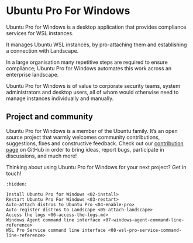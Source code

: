 # Ubuntu Pro For Windows

Ubuntu Pro for Windows is a desktop application that provides compliance services for WSL instances.

It manages Ubuntu WSL instances, by pro-attaching them and establishing a connection with Landscape.

In a large organisation many repetitive steps are required to ensure compliance; Ubuntu Pro for Windows automates this work across an enterprise landscape.

Ubuntu Pro for Windows is of value to corporate security teams, system administrators and desktop users, all of whom would otherwise need to manage instances individually and manually.

## Project and community

Ubuntu Pro for Windows is a member of the Ubuntu family. It’s an open source project that warmly welcomes community contributions, suggestions, fixes and constructive feedback. Check out our [contribution page](https://github.com/canonical/ubuntu-pro-for-windows/blob/main/CONTRIBUTING.md) on GitHub in order to bring ideas, report bugs, participate in discussions, and much more!

Thinking about using Ubuntu Pro for Windows for your next project? Get in touch!


```{toctree}
:hidden:
 
Install Ubuntu Pro for Windows <02-install>
Restart Ubuntu Pro For Windows <03-restart>
Auto-attach distros to Ubuntu Pro <04-enable-pro>
Auto-register distros to Landscape <05-attach-landscape>
Access the logs <06-access-the-logs.md>
Windows Agent command line interface <07-windows-agent-command-line-reference>
WSL Pro Service command line interface <08-wsl-pro-service-command-line-reference>
```
